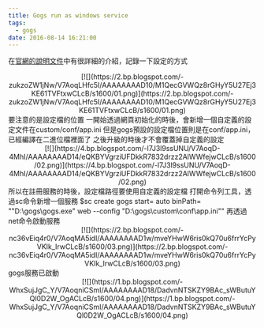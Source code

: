 ```yaml
---
title: Gogs run as windows service
tags:
  - gogs
date: 2016-08-14 16:21:00
---
```


在[官網的說明文件](https://gogs.io/docs/installation/run_as_windows_service)中有很詳細的介紹，記錄一下設定的方式
<div class="separator" style="clear: both; text-align: center;"></div>
<div class="separator" style="clear: both; text-align: center;">[![](https://2.bp.blogspot.com/-zukzoZW1jNw/V7AoqLHfc5I/AAAAAAAAD10/M1QecGVWQz8rGHyY5U27Ej3KE61TVFtxwCLcB/s1600/01.png)](https://2.bp.blogspot.com/-zukzoZW1jNw/V7AoqLHfc5I/AAAAAAAAD10/M1QecGVWQz8rGHyY5U27Ej3KE61TVFtxwCLcB/s1600/01.png)</div><div class="separator" style="clear: both; text-align: center;"></div>
要注意的是設定檔的位置
一開始透過網頁初始化的時後，會新增一個自定義的設定文件在custom/conf/app.ini
但是gogs預設的設定檔位置則是在conf/app.ini，已經編譯在二進位檔裡面了
之後升級的時後才不會覆蓋掉自定義的設定
<div class="separator" style="clear: both; text-align: center;">[![](https://4.bp.blogspot.com/-l7J3l9ssUNU/V7AoqD-4MhI/AAAAAAAAD14/eQKBYVgrziUFDkkR7832drzz2AlWWfejwCLcB/s1600/02.png)](https://4.bp.blogspot.com/-l7J3l9ssUNU/V7AoqD-4MhI/AAAAAAAAD14/eQKBYVgrziUFDkkR7832drzz2AlWWfejwCLcB/s1600/02.png)</div>
所以在註冊服務的時後，設定檔路徑要使用自定義的設定檔
打開命令列工具，透過sc命令新增一個服務
$sc create gogs start= auto binPath= ""D:\gogs\gogs.exe" web --config "D:\gogs\custom\conf\app.ini""
再透過net命令啟動服務
<div class="separator" style="clear: both; text-align: center;">[![](https://2.bp.blogspot.com/-nc36vEiq4r0/V7AoqMA5idI/AAAAAAAAD1w/mveYHwW6ris0kQ70u6frrYcPyVKIk_IrwCLcB/s1600/03.png)](https://2.bp.blogspot.com/-nc36vEiq4r0/V7AoqMA5idI/AAAAAAAAD1w/mveYHwW6ris0kQ70u6frrYcPyVKIk_IrwCLcB/s1600/03.png)</div>
gogs服務已啟動
<div class="separator" style="clear: both; text-align: center;">[![](https://1.bp.blogspot.com/-WhxSujJgC_Y/V7AoqniCSmI/AAAAAAAAD18/DadvnNTSKZY9BAc_sWButuYQl0D2W_OgACLcB/s1600/04.png)](https://1.bp.blogspot.com/-WhxSujJgC_Y/V7AoqniCSmI/AAAAAAAAD18/DadvnNTSKZY9BAc_sWButuYQl0D2W_OgACLcB/s1600/04.png)</div>